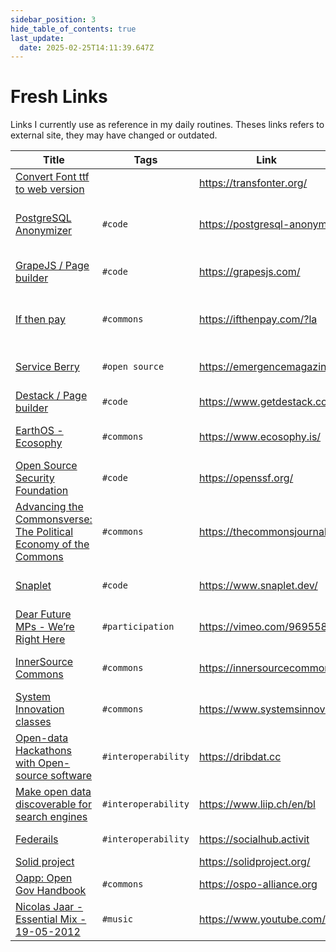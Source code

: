 ```yaml
---
sidebar_position: 3
hide_table_of_contents: true
last_update:
  date: 2025-02-25T14:11:39.647Z
---
```


# Fresh Links
Links I currently use as reference in my daily routines. Theses links refers to external site, they may have changed or outdated.

| Title            	| Tags                 	| Link     	| Comment                     	|
|------------------	|----------------------	|----------	|-----------------------------	|
| [Convert Font ttf to web version](https://transfonter.org/) 	|  	| [ https://transfonter.org/ ](https://transfonter.org/) 	|  	|
| [PostgreSQL Anonymizer](https://postgresql-anonymizer.readthedocs.io/en/stable/) 	| `#code` 	| [ https://postgresql-anonym ](https://postgresql-anonymizer.readthedocs.io/en/stable/) 	| To anonymize staging DB automatically 	|
| [GrapeJS / Page builder](https://grapesjs.com/) 	| `#code` 	| [ https://grapesjs.com/ ](https://grapesjs.com/) 	| versatile open source page builder 	|
| [If then pay](https://ifthenpay.com/?lang=en) 	| `#commons` 	| [ https://ifthenpay.com/?la ](https://ifthenpay.com/?lang=en) 	| open source alternative to stripe in portugal 	|
| [Service Berry](https://emergencemagazine.org/essay/the-serviceberry/) 	| `#open source` 	| [ https://emergencemagazine ](https://emergencemagazine.org/essay/the-serviceberry/) 	| Economy of Abundance for services 	|
| [Destack / Page builder](https://www.getdestack.com/) 	| `#code` 	| [ https://www.getdestack.co ](https://www.getdestack.com/) 	|  	|
| [EarthOS - Ecosophy](https://www.ecosophy.is/) 	| `#commons` 	| [ https://www.ecosophy.is/ ](https://www.ecosophy.is/) 	| Open data around ecology 	|
| [Open Source Security Foundation](https://openssf.org/) 	| `#code` 	| [ https://openssf.org/ ](https://openssf.org/) 	| Security resources  	|
| [Advancing the Commonsverse: The Political Economy of the Commons](https://thecommonsjournal.org/collections/advancingthecommonverse) 	| `#commons` 	| [ https://thecommonsjournal ](https://thecommonsjournal.org/collections/advancingthecommonverse) 	|  	|
| [Snaplet](https://www.snaplet.dev/) 	| `#code` 	| [ https://www.snaplet.dev/ ](https://www.snaplet.dev/) 	| To prepare seed DB for dev 	|
| [Dear Future MPs - We’re Right Here](https://vimeo.com/969558672) 	| `#participation` 	| [ https://vimeo.com/9695586 ](https://vimeo.com/969558672) 	|  	|
| [InnerSource Commons](https://innersourcecommons.org/learn/learning-path/) 	| `#commons` 	| [ https://innersourcecommon ](https://innersourcecommons.org/learn/learning-path/) 	| Inspiration for code governance. 	|
| [System Innovation classes](https://www.systemsinnovation.network/plans/309751) 	| `#commons` 	| [ https://www.systemsinnova ](https://www.systemsinnovation.network/plans/309751) 	| SI resources on System Thinking 	|
| [Open-data Hackathons with Open-source software](https://dribdat.cc) 	| `#interoperability` 	| [ https://dribdat.cc ](https://dribdat.cc) 	| Software to manage hackathon 	|
| [Make open data discoverable for search engines](https://www.liip.ch/en/blog/make-open-data-discoverable-for-search-engines) 	| `#interoperability` 	| [ https://www.liip.ch/en/bl ](https://www.liip.ch/en/blog/make-open-data-discoverable-for-search-engines) 	|  	|
| [Federails](https://socialhub.activitypub.rocks/t/federails-a-rails-engine-that-brings-activitypub-to-rails-applications/2939) 	| `#interoperability` 	| [ https://socialhub.activit ](https://socialhub.activitypub.rocks/t/federails-a-rails-engine-that-brings-activitypub-to-rails-applications/2939) 	| Rails & Fediverse 	|
| [Solid project](https://solidproject.org/about) 	|  	| [ https://solidproject.org/ ](https://solidproject.org/about) 	|  	|
| [Oapp: Open Gov Handbook](https://ospo-alliance.org/ggi/) 	| `#commons` 	| [ https://ospo-alliance.org ](https://ospo-alliance.org/ggi/) 	|  	|
| [Nicolas Jaar - Essential Mix - 19-05-2012](https://www.youtube.com/watch?v=2h1h1JdaWGk) 	| `#music` 	| [ https://www.youtube.com/w ](https://www.youtube.com/watch?v=2h1h1JdaWGk) 	|  	|

